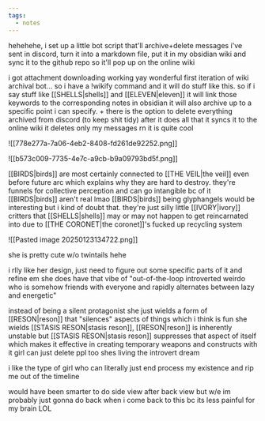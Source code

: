 ```yaml
---
tags:
  - notes
---
```

hehehehe, i set up a little bot script that'll archive+delete messages i've sent in discord, turn it into a markdown file, put it in my obsidian wiki and sync it to the github repo so it'll pop up on the online wiki

i got attachment downloading working yay
wonderful first iteration of wiki archival bot...
so i have a !wikify command and it will do stuff like this. so if i say stuff like [[SHELLS|shells]] and [[ELEVEN|eleven]] it will link those keywords to the corresponding notes in obsidian
it will also archive up to a specific point i can specify. + there is the option to delete everything archived from discord (to keep shit tidy)
after it does all that it syncs it to the online wiki
it deletes only my messages rn
it is quite cool

![[778e277a-7a06-4eb2-8408-fd261de92252.png]]

![[b573c009-7735-4e7c-a9cb-b9a09793bd5f.png]]

[[BIRDS|birds]] are most certainly connected to [[THE VEIL|the veil]]
even before future arc
which explains why they are hard to destroy. they're funnels for collective perception and can go intangible bc of it
[[BIRDS|birds]] aren't real lmao
[[BIRDS|birds]] being glyphangels would be interesting but i kind of doubt that. they're just silly little [[IVORY|ivory]] critters that [[SHELLS|shells]] may or may not happen to get reincarnated into due to [[THE CORONET|the coronet]]'s fucked up recycling system

![[Pasted image 20250123134722.png]]

she is pretty cute w/o twintails hehe

i rlly like her design, just need to figure out some specific parts of it and refine em 
she does have that vibe of "out-of-the-loop introverted weirdo who is somehow friends with everyone and rapidly alternates between lazy and energetic" 

instead of being a silent protagonist she just wields a form of [[RESON|reson]] that "silences" aspects of things which i think is fun 
she wields [[STASIS RESON|stasis reson]], [[RESON|reson]] is inherently unstable but [[STASIS RESON|stasis reson]] suppresses that aspect of itself which makes it effective in creating temporary weapons and constructs with it 
girl can just delete ppl too shes living the introvert dream

i like the type of girl who can literally just end process my existence and rip me out of the timeline 

would have been smarter to do side view after back view but w/e 
im probably just gonna do back when i come back to this bc its less painful for my brain LOL

